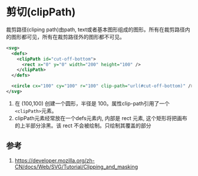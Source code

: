 # 剪切(clipPath)

裁剪路径(cliping path)由path, text或者基本图形组成的图形。所有在裁剪路径内的图形都可见，所有在裁剪路径外的图形都不可见。


```xml
<svg>
  <defs>
    <clipPath id="cut-off-bottom">
      <rect x="0" y="0" width="200" height="100" />
    </clipPath>
  </defs>

  <circle cx="100" cy="100" r="100" clip-path="url(#cut-off-bottom)" />
</svg>
```

1. 在 (100,100) 创建一个圆形，半径是 100。属性clip-path引用了一个`<clipPath>`元素。
2. clipPath元素经常放在一个defs元素内, 内部是 rect 元素, 这个矩形将把画布的上半部分涂黑。该 rect 不会被绘制。只绘制其覆盖的部分




## 参考
1. https://developer.mozilla.org/zh-CN/docs/Web/SVG/Tutorial/Clipping_and_masking
















